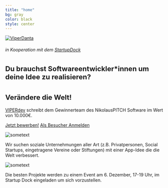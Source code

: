 ```yaml
---
title: "home"
bg: gray
color: black
style: center
---
```

[![ViperDanta](img/vipersantawobg.png)](https://viperdev.io/)
###### in Kooperation mit dem [StartupDock](https://startupdock.de/)
<div class="block-slogan">
<h1><span style="font-size : 22px;">Du brauchst Softwareentwickler*innen um deine Idee zu realisieren?</span></h1>
</div>
<div class="block-slogan">
<h1><span style="font-size : 22px;">Verändere die Welt!</span></h1>
</div>

[VIPERdev](https://viperdev.io/) schreibt dem Gewinnerteam des NikolausPITCH Software im Wert von 10.000€.

<a href="#bewerbung" class="button">Jetzt bewerben!</a>
<a href="https://www.eventbrite.de/e/nikolauspitch-tickets-51460197837" class="button">Als Besucher Anmelden</a>

<div id="img-text">
<div class="member">
    <img src="/img/lightbulb.png" alt="sometext" />
    <p>Wir suchen soziale Unternehmungen aller Art (z.B. Privatpersonen, Social Startups, eingetragene Vereine oder Stiftungen) mit einer App-Idee die die Welt verbessert.</p>
</div>
<div class="member">
    <img src="/img/glorycup.png" alt="sometext" />
    <p>Die besten Projekte werden zu einem Event am 6. Dezember, 17-19 Uhr, im Startup Dock eingeladen um sich vorzustellen.</p>
</div>
</div>
